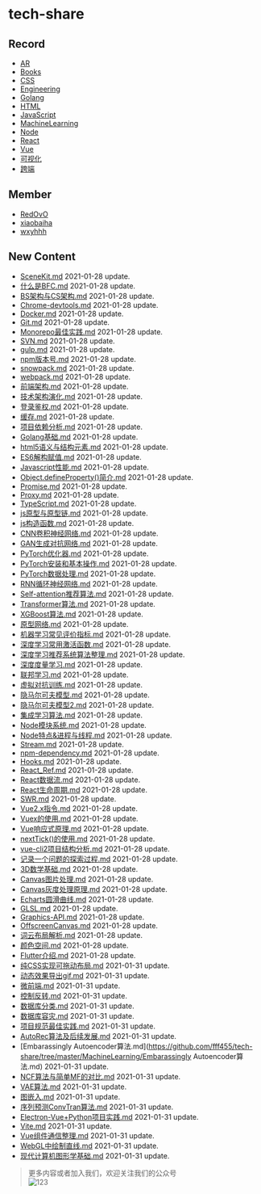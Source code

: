 
# tech-share

<!-- RECORD-START -->
## Record
* [AR](https://github.com/fff455/tech-share/tree/master/AR)
* [Books](https://github.com/fff455/tech-share/tree/master/Books)
* [CSS](https://github.com/fff455/tech-share/tree/master/CSS)
* [Engineering](https://github.com/fff455/tech-share/tree/master/Engineering)
* [Golang](https://github.com/fff455/tech-share/tree/master/Golang)
* [HTML](https://github.com/fff455/tech-share/tree/master/HTML)
* [JavaScript](https://github.com/fff455/tech-share/tree/master/JavaScript)
* [MachineLearning](https://github.com/fff455/tech-share/tree/master/MachineLearning)
* [Node](https://github.com/fff455/tech-share/tree/master/Node)
* [React](https://github.com/fff455/tech-share/tree/master/React)
* [Vue](https://github.com/fff455/tech-share/tree/master/Vue)
* [可视化](https://github.com/fff455/tech-share/tree/master/可视化)
* [跨端](https://github.com/fff455/tech-share/tree/master/跨端)
<!-- RECORD-END -->

<!-- MEMBER-START -->
## Member
* [RedOvO](https://github.com/RedOvO)
* [xiaobaiha](https://github.com/xiaobaiha)
* [wxyhhh](https://github.com/wxyhhh)
<!-- MEMBER-END -->

<!-- NEW CONTENT-START -->
## New Content
* [SceneKit.md](https://github.com/fff455/tech-share/tree/master/AR/SceneKit.md) 2021-01-28 update.
* [什么是BFC.md](https://github.com/fff455/tech-share/tree/master/CSS/什么是BFC.md) 2021-01-28 update.
* [BS架构与CS架构.md](https://github.com/fff455/tech-share/tree/master/Engineering/BS架构与CS架构.md) 2021-01-28 update.
* [Chrome-devtools.md](https://github.com/fff455/tech-share/tree/master/Engineering/Chrome-devtools.md) 2021-01-28 update.
* [Docker.md](https://github.com/fff455/tech-share/tree/master/Engineering/Docker.md) 2021-01-28 update.
* [Git.md](https://github.com/fff455/tech-share/tree/master/Engineering/Git.md) 2021-01-28 update.
* [Monorepo最佳实践.md](https://github.com/fff455/tech-share/tree/master/Engineering/Monorepo最佳实践.md) 2021-01-28 update.
* [SVN.md](https://github.com/fff455/tech-share/tree/master/Engineering/SVN.md) 2021-01-28 update.
* [gulp.md](https://github.com/fff455/tech-share/tree/master/Engineering/gulp.md) 2021-01-28 update.
* [npm版本号.md](https://github.com/fff455/tech-share/tree/master/Engineering/npm版本号.md) 2021-01-28 update.
* [snowpack.md](https://github.com/fff455/tech-share/tree/master/Engineering/snowpack.md) 2021-01-28 update.
* [webpack.md](https://github.com/fff455/tech-share/tree/master/Engineering/webpack.md) 2021-01-28 update.
* [前端架构.md](https://github.com/fff455/tech-share/tree/master/Engineering/前端架构.md) 2021-01-28 update.
* [技术架构演化.md](https://github.com/fff455/tech-share/tree/master/Engineering/技术架构演化.md) 2021-01-28 update.
* [登录鉴权.md](https://github.com/fff455/tech-share/tree/master/Engineering/登录鉴权.md) 2021-01-28 update.
* [缓存.md](https://github.com/fff455/tech-share/tree/master/Engineering/缓存.md) 2021-01-28 update.
* [项目依赖分析.md](https://github.com/fff455/tech-share/tree/master/Engineering/项目依赖分析.md) 2021-01-28 update.
* [Golang基础.md](https://github.com/fff455/tech-share/tree/master/Golang/Golang基础.md) 2021-01-28 update.
* [html5语义与结构元素.md](https://github.com/fff455/tech-share/tree/master/HTML/html5语义与结构元素.md) 2021-01-28 update.
* [ES6解构赋值.md](https://github.com/fff455/tech-share/tree/master/JavaScript/ES6解构赋值.md) 2021-01-28 update.
* [Javascript性能.md](https://github.com/fff455/tech-share/tree/master/JavaScript/Javascript性能.md) 2021-01-28 update.
* [Object.defineProperty()简介.md](https://github.com/fff455/tech-share/tree/master/JavaScript/Object.defineProperty()简介.md) 2021-01-28 update.
* [Promise.md](https://github.com/fff455/tech-share/tree/master/JavaScript/Promise.md) 2021-01-28 update.
* [Proxy.md](https://github.com/fff455/tech-share/tree/master/JavaScript/Proxy.md) 2021-01-28 update.
* [TypeScript.md](https://github.com/fff455/tech-share/tree/master/JavaScript/TypeScript.md) 2021-01-28 update.
* [js原型与原型链.md](https://github.com/fff455/tech-share/tree/master/JavaScript/js原型与原型链.md) 2021-01-28 update.
* [js构造函数.md](https://github.com/fff455/tech-share/tree/master/JavaScript/js构造函数.md) 2021-01-28 update.
* [CNN卷积神经网络.md](https://github.com/fff455/tech-share/tree/master/MachineLearning/CNN卷积神经网络.md) 2021-01-28 update.
* [GAN生成对抗网络.md](https://github.com/fff455/tech-share/tree/master/MachineLearning/GAN生成对抗网络.md) 2021-01-28 update.
* [PyTorch优化器.md](https://github.com/fff455/tech-share/tree/master/MachineLearning/PyTorch优化器.md) 2021-01-28 update.
* [PyTorch安装和基本操作.md](https://github.com/fff455/tech-share/tree/master/MachineLearning/PyTorch安装和基本操作.md) 2021-01-28 update.
* [PyTorch数据处理.md](https://github.com/fff455/tech-share/tree/master/MachineLearning/PyTorch数据处理.md) 2021-01-28 update.
* [RNN循环神经网络.md](https://github.com/fff455/tech-share/tree/master/MachineLearning/RNN循环神经网络.md) 2021-01-28 update.
* [Self-attention推荐算法.md](https://github.com/fff455/tech-share/tree/master/MachineLearning/Self-attention推荐算法.md) 2021-01-28 update.
* [Transformer算法.md](https://github.com/fff455/tech-share/tree/master/MachineLearning/Transformer算法.md) 2021-01-28 update.
* [XGBoost算法.md](https://github.com/fff455/tech-share/tree/master/MachineLearning/XGBoost算法.md) 2021-01-28 update.
* [原型网络.md](https://github.com/fff455/tech-share/tree/master/MachineLearning/原型网络.md) 2021-01-28 update.
* [机器学习常见评价指标.md](https://github.com/fff455/tech-share/tree/master/MachineLearning/机器学习常见评价指标.md) 2021-01-28 update.
* [深度学习常用激活函数.md](https://github.com/fff455/tech-share/tree/master/MachineLearning/深度学习常用激活函数.md) 2021-01-28 update.
* [深度学习推荐系统算法整理.md](https://github.com/fff455/tech-share/tree/master/MachineLearning/深度学习推荐系统算法整理.md) 2021-01-28 update.
* [深度度量学习.md](https://github.com/fff455/tech-share/tree/master/MachineLearning/深度度量学习.md) 2021-01-28 update.
* [联邦学习.md](https://github.com/fff455/tech-share/tree/master/MachineLearning/联邦学习.md) 2021-01-28 update.
* [虚拟对抗训练.md](https://github.com/fff455/tech-share/tree/master/MachineLearning/虚拟对抗训练.md) 2021-01-28 update.
* [隐马尔可夫模型.md](https://github.com/fff455/tech-share/tree/master/MachineLearning/隐马尔可夫模型.md) 2021-01-28 update.
* [隐马尔可夫模型2.md](https://github.com/fff455/tech-share/tree/master/MachineLearning/隐马尔可夫模型2.md) 2021-01-28 update.
* [集成学习算法.md](https://github.com/fff455/tech-share/tree/master/MachineLearning/集成学习算法.md) 2021-01-28 update.
* [Node模块系统.md](https://github.com/fff455/tech-share/tree/master/Node/Node模块系统.md) 2021-01-28 update.
* [Node特点&进程与线程.md](https://github.com/fff455/tech-share/tree/master/Node/Node特点&进程与线程.md) 2021-01-28 update.
* [Stream.md](https://github.com/fff455/tech-share/tree/master/Node/Stream.md) 2021-01-28 update.
* [npm-dependency.md](https://github.com/fff455/tech-share/tree/master/Node/npm-dependency.md) 2021-01-28 update.
* [Hooks.md](https://github.com/fff455/tech-share/tree/master/React/Hooks.md) 2021-01-28 update.
* [React_Ref.md](https://github.com/fff455/tech-share/tree/master/React/React_Ref.md) 2021-01-28 update.
* [React数据流.md](https://github.com/fff455/tech-share/tree/master/React/React数据流.md) 2021-01-28 update.
* [React生命周期.md](https://github.com/fff455/tech-share/tree/master/React/React生命周期.md) 2021-01-28 update.
* [SWR.md](https://github.com/fff455/tech-share/tree/master/React/SWR.md) 2021-01-28 update.
* [Vue2.x指令.md](https://github.com/fff455/tech-share/tree/master/Vue/Vue2.x指令.md) 2021-01-28 update.
* [Vuex的使用.md](https://github.com/fff455/tech-share/tree/master/Vue/Vuex的使用.md) 2021-01-28 update.
* [Vue响应式原理.md](https://github.com/fff455/tech-share/tree/master/Vue/Vue响应式原理.md) 2021-01-28 update.
* [nextTick()的使用.md](https://github.com/fff455/tech-share/tree/master/Vue/nextTick()的使用.md) 2021-01-28 update.
* [vue-cli2项目结构分析.md](https://github.com/fff455/tech-share/tree/master/Vue/vue-cli2项目结构分析.md) 2021-01-28 update.
* [记录一个问题的探索过程.md](https://github.com/fff455/tech-share/tree/master/Vue/记录一个问题的探索过程.md) 2021-01-28 update.
* [3D数学基础.md](https://github.com/fff455/tech-share/tree/master/可视化/3D数学基础.md) 2021-01-28 update.
* [Canvas图片处理.md](https://github.com/fff455/tech-share/tree/master/可视化/Canvas图片处理.md) 2021-01-28 update.
* [Canvas灰度处理原理.md](https://github.com/fff455/tech-share/tree/master/可视化/Canvas灰度处理原理.md) 2021-01-28 update.
* [Echarts圆滑曲线.md](https://github.com/fff455/tech-share/tree/master/可视化/Echarts圆滑曲线.md) 2021-01-28 update.
* [GLSL.md](https://github.com/fff455/tech-share/tree/master/可视化/GLSL.md) 2021-01-28 update.
* [Graphics-API.md](https://github.com/fff455/tech-share/tree/master/可视化/Graphics-API.md) 2021-01-28 update.
* [OffscreenCanvas.md](https://github.com/fff455/tech-share/tree/master/可视化/OffscreenCanvas.md) 2021-01-28 update.
* [词云布局解析.md](https://github.com/fff455/tech-share/tree/master/可视化/词云布局解析.md) 2021-01-28 update.
* [颜色空间.md](https://github.com/fff455/tech-share/tree/master/可视化/颜色空间.md) 2021-01-28 update.
* [Flutter介绍.md](https://github.com/fff455/tech-share/tree/master/跨端/Flutter介绍.md) 2021-01-28 update.
* [纯CSS实现可拖动布局.md](https://github.com/fff455/tech-share/tree/master/CSS/纯CSS实现可拖动布局.md) 2021-01-31 update.
* [动态效果导出gif.md](https://github.com/fff455/tech-share/tree/master/Engineering/动态效果导出gif.md) 2021-01-31 update.
* [微前端.md](https://github.com/fff455/tech-share/tree/master/Engineering/微前端.md) 2021-01-31 update.
* [控制反转.md](https://github.com/fff455/tech-share/tree/master/Engineering/控制反转.md) 2021-01-31 update.
* [数据库分类.md](https://github.com/fff455/tech-share/tree/master/Engineering/数据库分类.md) 2021-01-31 update.
* [数据库容灾.md](https://github.com/fff455/tech-share/tree/master/Engineering/数据库容灾.md) 2021-01-31 update.
* [项目规范最佳实践.md](https://github.com/fff455/tech-share/tree/master/Engineering/项目规范最佳实践.md) 2021-01-31 update.
* [AutoRec算法及后续发展.md](https://github.com/fff455/tech-share/tree/master/MachineLearning/AutoRec算法及后续发展.md) 2021-01-31 update.
* [Embarassingly Autoencoder算法.md](https://github.com/fff455/tech-share/tree/master/MachineLearning/Embarassingly Autoencoder算法.md) 2021-01-31 update.
* [NCF算法与简单MF的对比.md](https://github.com/fff455/tech-share/tree/master/MachineLearning/NCF算法与简单MF的对比.md) 2021-01-31 update.
* [VAE算法.md](https://github.com/fff455/tech-share/tree/master/MachineLearning/VAE算法.md) 2021-01-31 update.
* [图嵌入.md](https://github.com/fff455/tech-share/tree/master/MachineLearning/图嵌入.md) 2021-01-31 update.
* [序列预测ConvTran算法.md](https://github.com/fff455/tech-share/tree/master/MachineLearning/序列预测ConvTran算法.md) 2021-01-31 update.
* [Electron-Vue+Python项目实践.md](https://github.com/fff455/tech-share/tree/master/Vue/Electron-Vue+Python项目实践.md) 2021-01-31 update.
* [Vite.md](https://github.com/fff455/tech-share/tree/master/Vue/Vite.md) 2021-01-31 update.
* [Vue组件通信整理.md](https://github.com/fff455/tech-share/tree/master/Vue/Vue组件通信整理.md) 2021-01-31 update.
* [WebGL中绘制直线.md](https://github.com/fff455/tech-share/tree/master/可视化/WebGL中绘制直线.md) 2021-01-31 update.
* [现代计算机图形学基础.md](https://github.com/fff455/tech-share/tree/master/可视化/现代计算机图形学基础.md) 2021-01-31 update.
<!-- NEW CONTENT-END -->

> 更多内容或者加入我们，欢迎关注我们的公众号  
> ![123](./Books/image/gzh.png)

